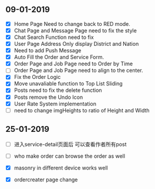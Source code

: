 ## 09-01-2019
* [x] Home Page Need to change back to RED mode.
* [x] Chat Page and Message Page need to fix the style 
* [x] Chat Search Function need to fix
* [x] User Page Address Only display District and Nation
* [x] Need to add Push Message
* [x] Auto Fill the Order and Service Form.
* [x] Order Page and Job Page need to Order by Time
* [ ] Order Page and Job Page need to align to the center.
* [x] Fix the Order Logic
* [x] Move unavaliable function to Top List Sliding
* [x] Posts need to fix the delete function
* [x] Posts remove the Undo Icon
* [x] User Rate System implementation
* [ ] need to change imgHeights to ratio of Height and Width

## 25-01-2019
* [ ] 进入service-detail页面后 可以查看作者所有post
* [ ] who make order can  browse the order as well
* [x] masonry in different device works well
* [x] ordercreater page change

